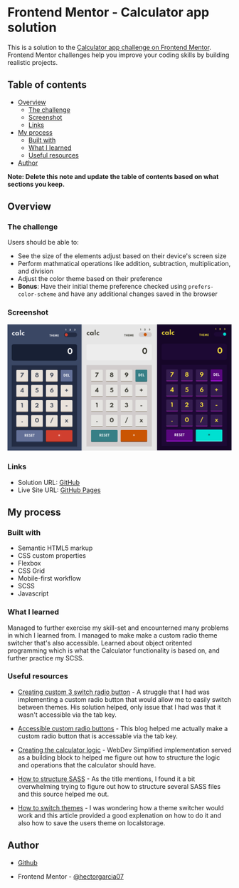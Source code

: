 # Frontend Mentor - Calculator app solution

This is a solution to the [Calculator app challenge on Frontend Mentor](https://www.frontendmentor.io/challenges/calculator-app-9lteq5N29). Frontend Mentor challenges help you improve your coding skills by building realistic projects.

## Table of contents

- [Overview](#overview)
  - [The challenge](#the-challenge)
  - [Screenshot](#screenshot)
  - [Links](#links)
- [My process](#my-process)
  - [Built with](#built-with)
  - [What I learned](#what-i-learned)
  - [Useful resources](#useful-resources)
- [Author](#author)

**Note: Delete this note and update the table of contents based on what sections you keep.**

## Overview

### The challenge

Users should be able to:

- See the size of the elements adjust based on their device's screen size
- Perform mathmatical operations like addition, subtraction, multiplication, and division
- Adjust the color theme based on their preference
- **Bonus**: Have their initial theme preference checked using `prefers-color-scheme` and have any additional changes saved in the browser

### Screenshot

![Preview](./public/images/preview.png)

### Links

- Solution URL: [GitHub](https://github.com/hectorgarcia07/FEM-Calculator-App)
- Live Site URL: [GitHub Pages](https://hectorgarcia07.github.io/FEM-Calculator-App/)

## My process

### Built with

- Semantic HTML5 markup
- CSS custom properties
- Flexbox
- CSS Grid
- Mobile-first workflow
- SCSS
- Javascript

### What I learned

Managed to further exercise my skill-set and encounterned many problems in which I learned from.
I managed to make make a custom radio theme switcher that's also accessible. Learned about
object oritented programming which is what the Calculator functionality is based on, and further
practice my SCSS.

### Useful resources

- [Creating custom 3 switch radio button](https://dev.to/sanaz/tristate-toggle-switch-509n) - A struggle that I had was implementing a custom radio button that would allow me to easily switch between
  themes. His solution helped, only issue that I had was that it wasn't accessible via the tab key.

- [Accessible custom radio buttons](https://www.a11ywithlindsey.com/blog/create-custom-keyboard-accessible-radio-buttons) - This blog helped me actually make a custom radio button that is accessable via the tab key.

- [Creating the calculator logic](https://github.com/WebDevSimplified/Vanilla-JavaScript-Calculator) - WebDev Simplified implementation served as a building block to helped me figure out how to structure the logic and operations that the calculator should have.

- [How to structure SASS](https://www.webdesignerdepot.com/2020/12/2-smartest-ways-to-structure-sass/) - As the title mentions, I found it a bit overwhelming trying to figure out how to structure several SASS files and this source helped me out.

- [How to switch themes](https://medium.com/swlh/dark-mode-using-css-variables-cf065a7fa133) - I was wondering how a theme switcher would work and this article provided a good explenation on how to do it and also how to save the users theme on localstorage.

## Author

- [Github](https://github.com/hectorgarcia07)

- Frontend Mentor - [@hectorgarcia07](https://www.frontendmentor.io/profile/hectorgarcia07)
